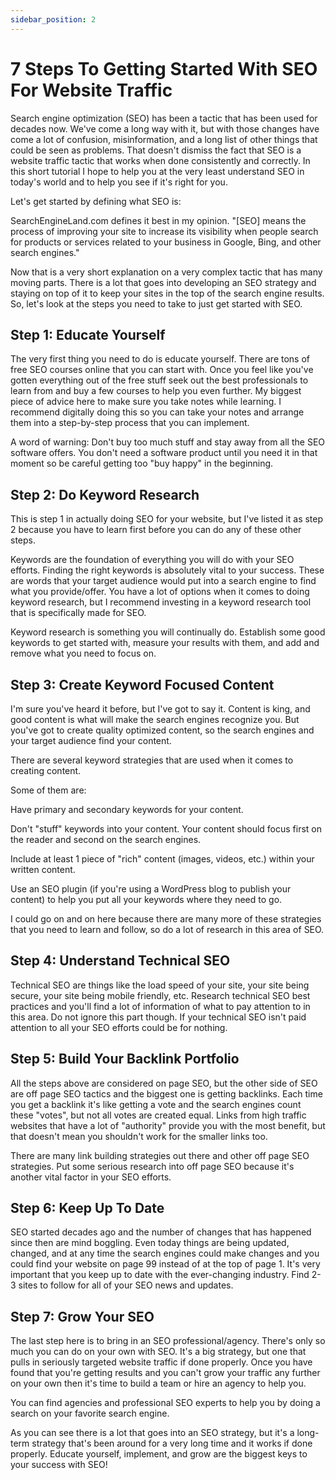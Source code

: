 ```yaml
---
sidebar_position: 2
---
```


# 7 Steps To Getting Started With SEO For Website Traffic

Search engine optimization (SEO) has been a tactic that has been used for decades now. We've come a long way with it, but with those changes have come a lot of confusion, misinformation, and a long list of other things that could be seen as problems. That doesn't dismiss the fact that SEO is a website traffic tactic that works when done consistently and correctly. In this short tutorial I hope to help you at the very least understand SEO in today's world and to help you see if it's right for you.

Let's get started by defining what SEO is:

SearchEngineLand.com defines it best in my opinion. "[SEO] means the process of improving your site to increase its visibility when people search for products or services related to your business in Google, Bing, and other search engines."

Now that is a very short explanation on a very complex tactic that has many moving parts. There is a lot that goes into developing an SEO strategy and staying on top of it to keep your sites in the top of the search engine results. So, let's look at the steps you need to take to just get started with SEO.

## Step 1: Educate Yourself

The very first thing you need to do is educate yourself. There are tons of free SEO courses online that you can start with. Once you feel like you've gotten everything out of the free stuff seek out the best professionals to learn from and buy a few courses to help you even further. My biggest piece of advice here to make sure you take notes while learning. I recommend digitally doing this so you can take your notes and arrange them into a step-by-step process that you can implement.

A word of warning: Don't buy too much stuff and stay away from all the SEO software offers. You don't need a software product until you need it in that moment so be careful getting too "buy happy" in the beginning. 

## Step 2: Do Keyword Research

This is step 1 in actually doing SEO for your website, but I've listed it as step 2 because you have to learn first before you can do any of these other steps.

Keywords are the foundation of everything you will do with your SEO efforts. Finding the right keywords is absolutely vital to your success. These are words that your target audience would put into a search engine to find what you provide/offer. You have a lot of options when it comes to doing keyword research, but I recommend investing in a keyword research tool that is specifically made for SEO.

Keyword research is something you will continually do. Establish some good keywords to get started with, measure your results with them, and add and remove what you need to focus on.

## Step 3: Create Keyword Focused Content

I'm sure you've heard it before, but I've got to say it. Content is king, and good content is what will make the search engines recognize you. But you've got to create quality optimized content, so the search engines and your target audience find your content.

There are several keyword strategies that are used when it comes to creating content. 

Some of them are:

Have primary and secondary keywords for your content.

Don't "stuff" keywords into your content. Your content should focus first on the reader and second on the search engines.

Include at least 1 piece of "rich" content (images, videos, etc.) within your written content.

Use an SEO plugin (if you're using a WordPress blog to publish your content) to help you put all your keywords where they need to go.

I could go on and on here because there are many more of these strategies that you need to learn and follow, so do a lot of research in this area of SEO.

## Step 4: Understand Technical SEO

Technical SEO are things like the load speed of your site, your site being secure, your site being mobile friendly, etc. Research technical SEO best practices and you'll find a lot of information of what to pay attention to in this area. Do not ignore this part though. If your technical SEO isn't paid attention to all your SEO efforts could be for nothing.

## Step 5: Build Your Backlink Portfolio

All the steps above are considered on page SEO, but the other side of SEO are off page SEO tactics and the biggest one is getting backlinks. Each time you get a backlink it's like getting a vote and the search engines count these "votes", but not all votes are created equal. Links from high traffic websites that have a lot of "authority" provide you with the most benefit, but that doesn't mean you shouldn't work for the smaller links too.

There are many link building strategies out there and other off page SEO strategies. Put some serious research into off page SEO because it's another vital factor in your SEO efforts.

## Step 6: Keep Up To Date

SEO started decades ago and the number of changes that has happened since then are mind boggling. Even today things are being updated, changed, and at any time the search engines could make changes and you could find your website on page 99 instead of at the top of page 1. It's very important that you keep up to date with the ever-changing industry. Find 2-3 sites to follow for all of your SEO news and updates.

## Step 7: Grow Your SEO

The last step here is to bring in an SEO professional/agency. There's only so much you can do on your own with SEO. It's a big strategy, but one that pulls in seriously targeted website traffic if done properly. Once you have found that you're getting results and you can't grow your traffic any further on your own then it's time to build a team or hire an agency to help you.

You can find agencies and professional SEO experts to help you by doing a search on your favorite search engine.

As you can see there is a lot that goes into an SEO strategy, but it's a long-term strategy that's been around for a very long time and it works if done properly. Educate yourself, implement, and grow are the biggest keys to your success with SEO!


